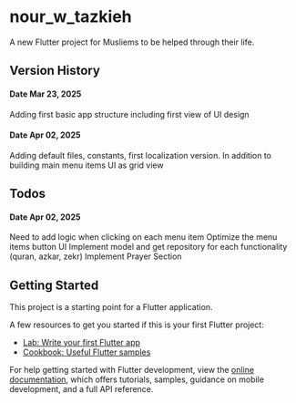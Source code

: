 # nour_w_tazkieh

A new Flutter project for Musliems to be helped through their life.


## Version History
#### Date Mar 23, 2025
  Adding first basic app structure including first view of UI design
#### Date Apr 02, 2025
  Adding default files, constants, first localization version. In addition to building main menu items UI as grid view

## Todos
#### Date Apr 02, 2025
  Need to add logic when clicking on each menu item
  Optimize the menu items button UI
  Implement model and get repository for each functionality (quran, azkar, zekr)
  Implement Prayer Section
  

## Getting Started

This project is a starting point for a Flutter application.

A few resources to get you started if this is your first Flutter project:

- [Lab: Write your first Flutter app](https://docs.flutter.dev/get-started/codelab)
- [Cookbook: Useful Flutter samples](https://docs.flutter.dev/cookbook)

For help getting started with Flutter development, view the
[online documentation](https://docs.flutter.dev/), which offers tutorials,
samples, guidance on mobile development, and a full API reference.
